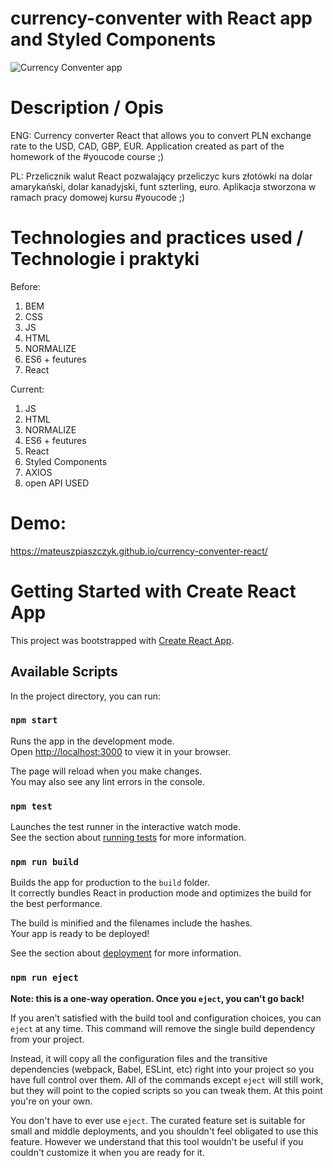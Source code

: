 # currency-conventer with React app and Styled Components
![Currency Conventer app](https://piaszczykstudio.pl/wp-content/uploads/2023/03/conv31.gif)
# Description / Opis
ENG: Currency converter React that allows you to convert PLN exchange rate to the USD, CAD, GBP, EUR. Application created as part of the homework of the #youcode course ;)

PL: Przelicznik walut React pozwalający przeliczyc kurs złotówki na dolar amarykański, dolar kanadyjski, funt szterling, euro. Aplikacja stworzona w ramach pracy domowej kursu #youcode ;)

# Technologies and practices used / Technologie i praktyki

Before:
1. BEM
2. CSS
3. JS
4. HTML
5. NORMALIZE
6. ES6 + feutures
7. React

Current:

1. JS
2. HTML
3. NORMALIZE
4. ES6 + feutures
5. React
6. Styled Components
7. AXIOS
8. open API USED

# Demo:
https://mateuszpiaszczyk.github.io/currency-conventer-react/

# Getting Started with Create React App

This project was bootstrapped with [Create React App](https://github.com/facebook/create-react-app).

## Available Scripts

In the project directory, you can run:

### `npm start`

Runs the app in the development mode.\
Open [http://localhost:3000](http://localhost:3000) to view it in your browser.

The page will reload when you make changes.\
You may also see any lint errors in the console.

### `npm test`

Launches the test runner in the interactive watch mode.\
See the section about [running tests](https://facebook.github.io/create-react-app/docs/running-tests) for more information.

### `npm run build`

Builds the app for production to the `build` folder.\
It correctly bundles React in production mode and optimizes the build for the best performance.

The build is minified and the filenames include the hashes.\
Your app is ready to be deployed!

See the section about [deployment](https://facebook.github.io/create-react-app/docs/deployment) for more information.

### `npm run eject`

**Note: this is a one-way operation. Once you `eject`, you can't go back!**

If you aren't satisfied with the build tool and configuration choices, you can `eject` at any time. This command will remove the single build dependency from your project.

Instead, it will copy all the configuration files and the transitive dependencies (webpack, Babel, ESLint, etc) right into your project so you have full control over them. All of the commands except `eject` will still work, but they will point to the copied scripts so you can tweak them. At this point you're on your own.

You don't have to ever use `eject`. The curated feature set is suitable for small and middle deployments, and you shouldn't feel obligated to use this feature. However we understand that this tool wouldn't be useful if you couldn't customize it when you are ready for it.

